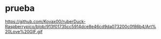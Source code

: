 # prueba 
https://github.com/Kovax00/ruberDuck-Raspberrypico/blob/913f01735cc5914dce8e46cd9da073200c0f86b4/Art%20Love%20GIF.gif
